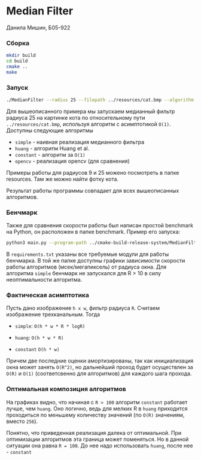 # Median Filter

Данила Мишин, Б05-922

### Сборка

```bash
mkdir build
cd build
cmake ..
make
```

### Запуск
```bash
./MedianFilter --radius 25 --filepath ../resources/cat.bmp --algorithm constant
```
Для вышеописанного примера мы запускаем медианный фильтр радиуса 25
на картинке кота по относительному пути `../resources/cat.bmp`,
используя алгоритм с асимптотикой `O(1)`. Доступны следующие
алгоритмы

- `simple` - наивная реализация медианного фильтра
- `huang` - алгоритм Huang et al.
- `constant` - алгоритм за `O(1)`
- `opencv` - реализация opencv (для сравнения)

Примеры работы для радиусов 9 и 25 можено посмотреть в
папке resources. Там же можно найти фотку кота.

Результат работы программы совпадает для всех 
вышеописанных алгоритмов.

### Бенчмарк

Также для сравнения скорости работы был написан простой benchmark
на Python, он расположен в папке benchmark. Пример
его запуска:

```bash
python3 main.py --program-path ../cmake-build-release-system/MedianFilter --image-path ../resources/cat.bmp
```

В `requirements.txt` указаны все требуемые модули для работы
бенчмарка. В той же папке доступны графики зависимости
скорости работы алгоритмов (мсек/мегапиксель)
от радиуса окна. Для алгоритма `simple` бенчмарк не
запускался для R > 10 в силу неоптимальности алгоритма.

### Фактическая асимптотика

Пусть дано изображение `h x w`, фильтр радиуса `R`. 
Считаем изображение трехканальным. Тогда 

- `simple`:
`O(h * w * R * logR)`

- `huang`:
`O(h * w * R)`

- `constant`
`O(h * w)`

Причем две последние оценки амортизированы, так как
инициализация окна может занять `O(R^2)`, но дальнейший
проход будет осуществлен за `O(R)` и `O(1)` (соответсвенно
для алгоритмов)
для каждого шага прохода.

### Оптимальная композиция алгоритмов

На графиках видно, что начиная с `R > 100` алгоритм
`constant` работает лучше, чем `huang`. Оно логично, ведь
для мелких R в `huang` приходится проходиться по меньшему
количеству значений (по `O(R)` значениям, вместо `256`).

Понятно, что приведенная реализация далека от оптимальной.
При оптимизации алгоритмов эта граница может поменяться.
Но в данной ситуации она равна `R = 100`. До нее надо
использовать `huang`, после нее - `constant`